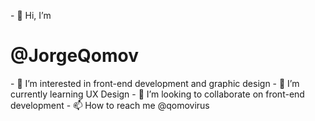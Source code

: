 <p>- 👋 Hi, I’m <h1>@JorgeQomov</h1></p>
- 👀 I’m interested in front-end development and graphic design
- 🌱 I’m currently learning UX Design
- 💞️ I’m looking to collaborate on front-end development
- 📫 How to reach me @qomovirus

<!---
JorgeQomov/JorgeQomov is a ✨ special ✨ repository because its `README.md` (this file) appears on your GitHub profile.
You can click the Preview link to take a look at your changes.
--->
